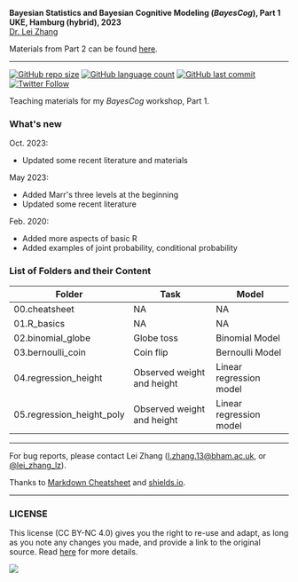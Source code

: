 **Bayesian Statistics and Bayesian Cognitive Modeling (*BayesCog*), Part 1 <br />
UKE, Hamburg (hybrid), 2023** <br />
[Dr. Lei Zhang](http://lei-zhang.net/)

Materials from Part 2 can be found [here](https://github.com/lei-zhang/BayesCog_Part2).

___

[![GitHub repo size](https://img.shields.io/github/repo-size/lei-zhang/BayesCog_Part1?color=brightgreen&logo=github)](https://github.com/lei-zhang/BayesCog_Part1)
[![GitHub language count](https://img.shields.io/github/languages/count/lei-zhang/BayesCog_Part1?color=brightgreen&logo=github)](https://github.com/lei-zhang/BayesCog_Part1)
[![GitHub last commit](https://img.shields.io/github/last-commit/lei-zhang/bayescog_part1?color=orange&logo=github)](https://github.com/lei-zhang/BayesCog_Part1) <br />
[![Twitter Follow](https://img.shields.io/twitter/follow/lei_zhang_lz?label=%40lei_zhang_lz)](https://twitter.com/lei_zhang_lz)

Teaching materials for my *BayesCog* workshop, Part 1.


### What's new 
Oct. 2023:
 - Updated some recent literature and materials

May 2023:
 - Added Marr's three levels at the beginning
 - Updated some recent literature

Feb. 2020:
 - Added more aspects of basic R
 - Added examples of joint probability, conditional probability
 
### List of Folders and their Content

Folder | Task | Model
-----  | ---- | ----
00.cheatsheet |NA | NA
01.R_basics |NA | NA
02.binomial_globe | Globe toss | Binomial Model
03.bernoulli_coin | Coin flip  | Bernoulli Model
04.regression_height | Observed weight and height | Linear regression model
05.regression_height_poly |  Observed weight and height | Linear regression model


___


For bug reports, please contact Lei Zhang ([l.zhang.13@bham.ac.uk](mailto:l.zhang.13@bham.ac.uk), or [@lei_zhang_lz](https://twitter.com/lei_zhang_lz)).

Thanks to [Markdown Cheatsheet](https://github.com/adam-p/markdown-here/wiki/Markdown-Cheatsheet) and [shields.io](https://shields.io/).
___

### LICENSE

This license (CC BY-NC 4.0) gives you the right to re-use and adapt, as long as you note any changes you made, and provide a link to the original source. Read [here](https://creativecommons.org/licenses/by-nc/4.0/) for more details. 

![](https://upload.wikimedia.org/wikipedia/commons/9/99/Cc-by-nc_icon.svg)
